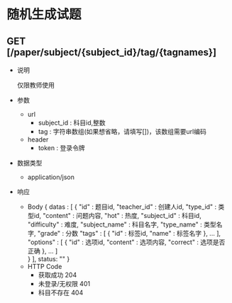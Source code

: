 #  随机生成试题

## GET [/paper/subject/{subject_id}/tag/{tagnames}]
+ 说明

  仅限教师使用

+ 参数
   + url
     + subject_id : 科目id,整数
     + tag : 字符串数组(如果想省略，请填写[])，该数组需要url编码
   + header
     + token : 登录令牌

+ 数据类型
  + application/json

+ 响应
  + Body
        {
          datas : [
            {
              "id" : 题目id,
              "teacher_id" : 创建人id,
              "type_id" : 类型id,
              "content" : 问题内容,
              "hot" : 热度,
              "subject_id" : 科目id,
              "difficulty" : 难度,
              "subject_name" : 科目名字,
              "type_name" : 类型名字,
              "grade"     : 分数
              "tags" : [
                {
                  "id" : 标签id,
                  "name" : 标签名字
                },
                ...
              ],
              "options" : [
                {
                  "id" : 选项id,
                  "content" : 选项内容,
                  "correct" : 选项是否正确
                },
                ...
              ]  
            }
          ],
          status: ""
        }
  + HTTP Code
    + 获取成功 204
    + 未登录/无权限 401
    + 科目不存在 404
